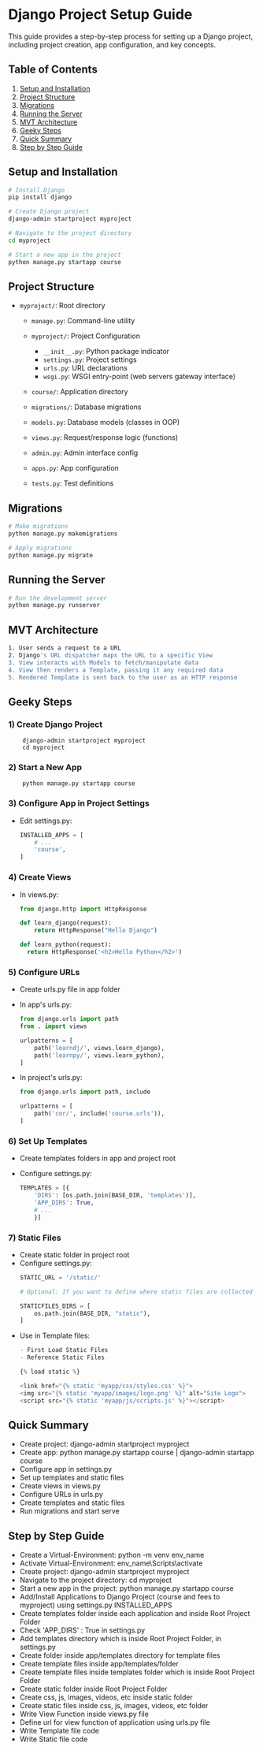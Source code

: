 # Django Project Setup Guide

This guide provides a step-by-step process for setting up a Django project, including project creation, app configuration, and key concepts.

## Table of Contents
1. [Setup and Installation](#setup-and-installation)
2. [Project Structure](#project-structure)
3. [Migrations](#migrations)
4. [Running the Server](#running-the-server)
5. [MVT Architecture](#mvt-architecture)
6. [Geeky Steps](#geeky-steps)
7. [Quick Summary](#quick-summary)
8. [Step by Step Guide](#step-by-step-guide)

   
## Setup and Installation

```bash
# Install Django
pip install django

# Create Django project
django-admin startproject myproject

# Navigate to the project directory
cd myproject

# Start a new app in the project
python manage.py startapp course
```


## Project Structure

- `myproject/`: Root directory
  - `manage.py`: Command-line utility
  - `myproject/`: Project Configuration
    - `__init__.py`: Python package indicator
    - `settings.py`: Project settings
    - `urls.py`: URL declarations
    - `wsgi.py`: WSGI entry-point (web servers gateway interface)
      
  - `course/`: Application directory
  - `migrations/`: Database migrations
  - `models.py`: Database models (classes in OOP)
  - `views.py`: Request/response logic (functions)
  - `admin.py`: Admin interface config
  - `apps.py`: App configuration
  - `tests.py`: Test definitions


## Migrations

```bash
# Make migrations
python manage.py makemigrations

# Apply migrations
python manage.py migrate
```


## Running the Server

```bash
# Run the development server
python manage.py runserver
```


## MVT Architecture

```bash
1. User sends a request to a URL
2. Django's URL dispatcher maps the URL to a specific View
3. View interacts with Models to fetch/manipulate data
4. View then renders a Template, passing it any required data
5. Rendered Template is sent back to the user as an HTTP response
```


## Geeky Steps

### 1) Create Django Project
    
        django-admin startproject myproject
        cd myproject

### 2) Start a New App
    
        python manage.py startapp course

### 3) Configure App in Project Settings
- Edit settings.py:
    ```python
    INSTALLED_APPS = [
        # ...
        'course',
    ]
    ```


### 4) Create Views 
- In views.py:
    
    ```python
    from django.http import HttpResponse

    def learn_django(request):
        return HttpResponse("Hello Django")

    def learn_python(request):
      return HttpResponse('<h2>Hello Python</h2>')
    ```


### 5) Configure URLs
- Create urls.py file in app folder
- In app's urls.py:

    ```python
    from django.urls import path
    from . import views

    urlpatterns = [
        path('learndj/', views.learn_django),
        path('learnpy/', views.learn_python),
    ]
    ```
- In project's urls.py: 

    ```python 
    from django.urls import path, include

    urlpatterns = [
        path('cor/', include('course.urls')),
    ]
    ```


### 6) Set Up Templates 
- Create templates folders in app and project root
- Configure settings.py: 

    ```python
    TEMPLATES = [{
        'DIRS': [os.path.join(BASE_DIR, 'templates')],
        'APP_DIRS': True,
        # ...
        }]
    ```


### 7) Static Files
- Create static folder in project root
- Configure settings.py:
    ```python
    STATIC_URL = '/static/'

    # Optional: If you want to define where static files are collected during deployment
    
    STATICFILES_DIRS = [
        os.path.join(BASE_DIR, "static"),
    ]
    ```
- Use in Template files:
    ```python
    - First Load Static Files
    - Reference Static Files
    
    {% load static %}

    <link href="{% static 'myapp/css/styles.css' %}">
    <img src="{% static 'myapp/images/logo.png' %}" alt="Site Logo">
    <script src="{% static 'myapp/js/scripts.js' %}"></script>
    ```

    
## Quick Summary
- Create project: django-admin startproject myproject
- Create app: python manage.py startapp course | django-admin startapp course
- Configure app in settings.py
- Set up templates and static files
- Create views in views.py
- Configure URLs in urls.py
- Create templates and static files
- Run migrations and start serve


## Step by Step Guide
- Create a Virtual-Environment: python -m venv env_name
- Activate Virtual-Environment: env_name\Scripts\activate
- Create project: django-admin startproject myproject
- Navigate to the project directory: cd myproject
- Start a new app in the project: python manage.py startapp course
- Add/Install Applications to Django Project (course and fees to myproject) using settings.py INSTALLED_APPS
- Create templates folder inside each application and inside Root Project Folder
- Check 'APP_DIRS' : True in settings.py
- Add templates directory which is inside Root Project Folder, in settings.py
- Create folder inside app/templates directory for template files
- Create template files inside app/templates/folder
- Create template files inside templates folder which is inside Root Project Folder
- Create static folder inside Root Project Folder
- Create css, js, images, videos, etc inside static folder
- Create static files inside css, js, images, videos, etc folder
- Write View Function inside views.py file
- Define url for view function of application using urls.py file
- Write Template file code
- Write Static file code

